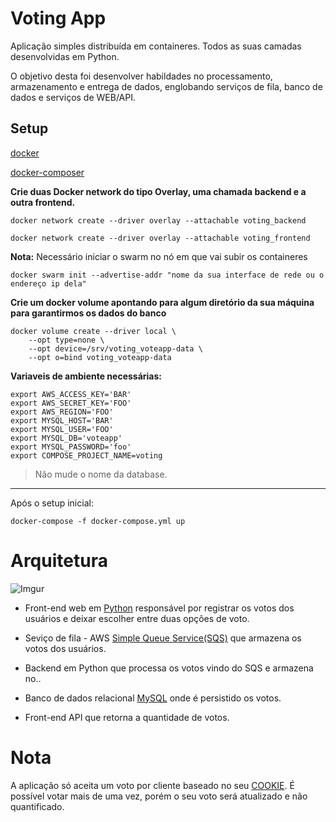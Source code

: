 # Voting App

Aplicação simples distribuída em containeres. Todos as suas camadas desenvolvidas em Python.

O objetivo desta foi desenvolver habildades no processamento, armazenamento e entrega de dados, englobando serviços de
fila, banco de dados e serviços de WEB/API.

## Setup

[docker](https://docs.docker.com/get-docker/)

[docker-composer](https://docs.docker.com/compose/install/)

**Crie duas Docker network do tipo Overlay, uma chamada backend e a outra frontend.**

`docker network create --driver overlay --attachable voting_backend`

`docker network create --driver overlay --attachable voting_frontend`

**Nota:** Necessário iniciar o swarm no nó em que vai subir os containeres

`docker swarm init --advertise-addr "nome da sua interface de rede ou o endereço ip dela"`

**Crie um docker volume apontando para algum diretório da sua máquina para garantirmos os dados do banco**
```
docker volume create --driver local \
    --opt type=none \
    --opt device=/srv/voting_voteapp-data \
    --opt o=bind voting_voteapp-data
```

**Variaveis de ambiente necessárias:**

```
export AWS_ACCESS_KEY='BAR'
export AWS_SECRET_KEY='FOO'
export AWS_REGION='FOO'
export MYSQL_HOST='BAR'
export MYSQL_USER='FOO'
export MYSQL_DB='voteapp'
export MYSQL_PASSWORD='foo'
export COMPOSE_PROJECT_NAME=voting
```

> Não mude o nome da database.

---

Após o setup inicial:

```
docker-compose -f docker-compose.yml up
```

# Arquitetura

![Imgur](https://i.imgur.com/tWgVAlf.png)

* Front-end web em [Python](https://www.python.org/download/releases/3.0/) responsável por registrar os votos dos 
usuários e deixar escolher entre duas opções de voto.

* Seviço de fila - AWS [Simple Queue Service(SQS)](https://aws.amazon.com/sqs/) que armazena os votos dos usuários.

* Backend em Python que processa os votos vindo do SQS e armazena no..

* Banco de dados relacional [MySQL](https://dev.mysql.com/doc/) onde é persistido os votos.

* Front-end API que retorna a quantidade de votos.

# Nota

A aplicação só aceita um voto por cliente baseado no seu [COOKIE](https://www.allaboutcookies.org/cookies/).
É possível votar mais de uma vez, porém o seu voto será atualizado e não quantificado.
